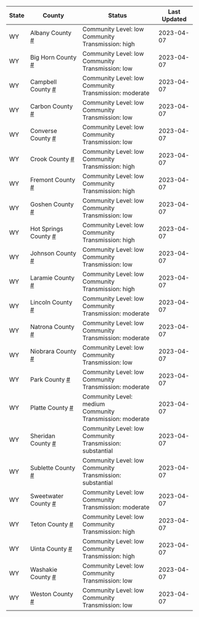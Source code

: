 State | County | Status | Last Updated
--- | --- | --- | --- 
WY | Albany County <a href="#albany_county">#</a> | <a name="albany_county"></a>Community Level: low<br/>Community Transmission: high | 2023-04-07
WY | Big Horn County <a href="#big_horn_county">#</a> | <a name="big_horn_county"></a>Community Level: low<br/>Community Transmission: low | 2023-04-07
WY | Campbell County <a href="#campbell_county">#</a> | <a name="campbell_county"></a>Community Level: low<br/>Community Transmission: moderate | 2023-04-07
WY | Carbon County <a href="#carbon_county">#</a> | <a name="carbon_county"></a>Community Level: low<br/>Community Transmission: low | 2023-04-07
WY | Converse County <a href="#converse_county">#</a> | <a name="converse_county"></a>Community Level: low<br/>Community Transmission: low | 2023-04-07
WY | Crook County <a href="#crook_county">#</a> | <a name="crook_county"></a>Community Level: low<br/>Community Transmission: high | 2023-04-07
WY | Fremont County <a href="#fremont_county">#</a> | <a name="fremont_county"></a>Community Level: low<br/>Community Transmission: high | 2023-04-07
WY | Goshen County <a href="#goshen_county">#</a> | <a name="goshen_county"></a>Community Level: low<br/>Community Transmission: low | 2023-04-07
WY | Hot Springs County <a href="#hot_springs_county">#</a> | <a name="hot_springs_county"></a>Community Level: low<br/>Community Transmission: high | 2023-04-07
WY | Johnson County <a href="#johnson_county">#</a> | <a name="johnson_county"></a>Community Level: low<br/>Community Transmission: low | 2023-04-07
WY | Laramie County <a href="#laramie_county">#</a> | <a name="laramie_county"></a>Community Level: low<br/>Community Transmission: high | 2023-04-07
WY | Lincoln County <a href="#lincoln_county">#</a> | <a name="lincoln_county"></a>Community Level: low<br/>Community Transmission: moderate | 2023-04-07
WY | Natrona County <a href="#natrona_county">#</a> | <a name="natrona_county"></a>Community Level: low<br/>Community Transmission: moderate | 2023-04-07
WY | Niobrara County <a href="#niobrara_county">#</a> | <a name="niobrara_county"></a>Community Level: low<br/>Community Transmission: low | 2023-04-07
WY | Park County <a href="#park_county">#</a> | <a name="park_county"></a>Community Level: low<br/>Community Transmission: moderate | 2023-04-07
WY | Platte County <a href="#platte_county">#</a> | <a name="platte_county"></a>Community Level: medium<br/>Community Transmission: moderate | 2023-04-07
WY | Sheridan County <a href="#sheridan_county">#</a> | <a name="sheridan_county"></a>Community Level: low<br/>Community Transmission: substantial | 2023-04-07
WY | Sublette County <a href="#sublette_county">#</a> | <a name="sublette_county"></a>Community Level: low<br/>Community Transmission: substantial | 2023-04-07
WY | Sweetwater County <a href="#sweetwater_county">#</a> | <a name="sweetwater_county"></a>Community Level: low<br/>Community Transmission: moderate | 2023-04-07
WY | Teton County <a href="#teton_county">#</a> | <a name="teton_county"></a>Community Level: low<br/>Community Transmission: high | 2023-04-07
WY | Uinta County <a href="#uinta_county">#</a> | <a name="uinta_county"></a>Community Level: low<br/>Community Transmission: high | 2023-04-07
WY | Washakie County <a href="#washakie_county">#</a> | <a name="washakie_county"></a>Community Level: low<br/>Community Transmission: low | 2023-04-07
WY | Weston County <a href="#weston_county">#</a> | <a name="weston_county"></a>Community Level: low<br/>Community Transmission: low | 2023-04-07
